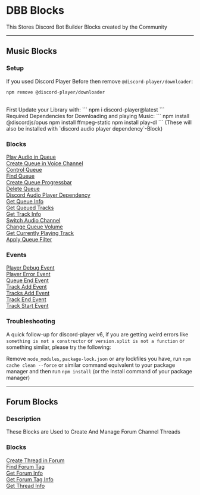 # DBB Blocks
This Stores Discord Bot Builder Blocks created by the Community

***

## Music Blocks

### Setup

If you used Discord Player Before then remove `@discord-player/downloader`:  
```
npm remove @discord-player/downloader
```

<br>
First Update your Library with:  
```
npm i discord-player@latest
```
<br>
Required Dependencies for Downloading and playing Music:  
```
npm install @discordjs/opus
npm install ffmpeg-static
npm install play-dl
```
(These will also be installed with `discord audio player dependency`-Block)
<br>

### Blocks
[Play Audio in Queue](/Music%20Blocks/play_audio_in_queue.js)  
[Create Queue in Voice Channel](/Music%20Blocks/create_queue_in_vc.js)  
[Control Queue](/Music%20Blocks/control_queue.js)  
[Find Queue](/Music%20Blocks/find_queue.js)  
[Create Queue Progressbar](/Music%20Blocks/create_queue_progressbar.js)  
[Delete Queue](/Music%20Blocks/delete_queue.js)  
[Discord Audio Player Dependency](/Music%20Blocks/discord_audio_player_dependency.js)  
[Get Queue Info](/Music%20Blocks/get_queue_info.js)  
[Get Queued Tracks](/Music%20Blocks/get_queue_tracks.js)  
[Get Track Info](/Music%20Blocks/get_track_info.js)  
[Switch Audio Channel](/Music%20Blocks/switch_audio_channel.js)  
[Change Queue Volume](/Music%20Blocks/change_queue_volume.js)  
[Get Currently Playing Track](/Music%20Blocks/get_currently_playing_track.js)  
[Apply Queue Filter](/Music%20Blocks/apply_queue_filter.js)


### Events
[Player Debug Event](/Music%20Blocks/player_debug_event.js)  
[Player Error Event](/Music%20Blocks/player_error_event.js)  
[Queue End Event](/Music%20Blocks/queue_end_event.js)  
[Track Add Event](/Music%20Blocks/track_add_event.js)  
[Tracks Add Event](/Music%20Blocks/tracks_add_event.js)  
[Track End Event](/Music%20Blocks/track_end_event.js)  
[Track Start Event](/Music%20Blocks/track_start_event.js)  

### Troubleshooting
A quick follow-up for discord-player v6, if you are getting weird errors like `something is not a constructor` or` version.split is not a function` or something similar, please try the following:

Remove `node_modules`, `package-lock.json` or any lockfiles you have, run `npm cache clean --force` or similar command equivalent to your package manager and then run `npm install` (or the install command of your package manager)

***

## Forum Blocks

### Description
These Blocks are Used to Create And Manage Forum Channel Threads

### Blocks
[Create Thread in Forum](/Forum%20Blocks/create_thread_in_forum.js)  
[Find Forum Tag](/Forum%20Blocks/find_forum_tag.js)  
[Get Forum Info](/Forum%20Blocks/get_forum_info.js)  
[Get Forum Tag Info](/Forum%20Blocks/get_forum_tag_info.js)  
[Get Thread Info](/Forum%20Blocks/get_thread_info.js)  